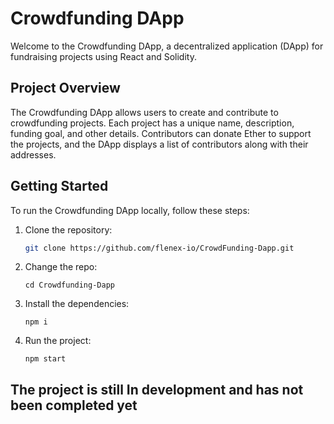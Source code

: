 # Crowdfunding DApp

Welcome to the Crowdfunding DApp, a decentralized application (DApp) for fundraising projects using React and Solidity.

## Project Overview

The Crowdfunding DApp allows users to create and contribute to crowdfunding projects. Each project has a unique name, description, funding goal, and other details. Contributors can donate Ether to support the projects, and the DApp displays a list of contributors along with their addresses.

## Getting Started

To run the Crowdfunding DApp locally, follow these steps:

1. Clone the repository:
   ```bash
   git clone https://github.com/flenex-io/CrowdFunding-Dapp.git
   ```
2. Change the repo:
    ```
    cd Crowdfunding-Dapp
    ```

3. Install the dependencies:
    ```
    npm i
    ```

4. Run the project:
    ```
    npm start
    ```


## The project is still In development and has not been completed yet